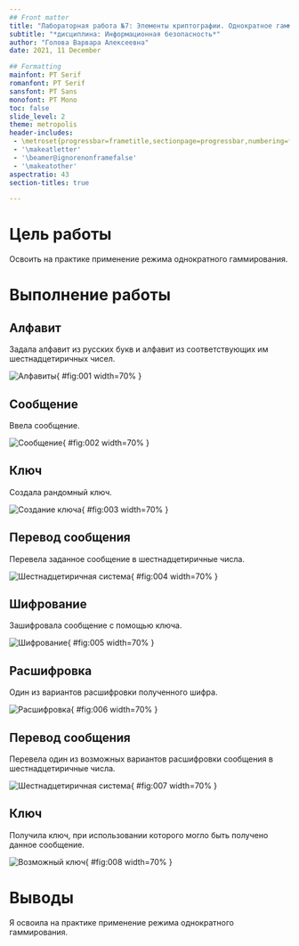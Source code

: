 ```yaml
---
## Front matter
title: "Лабораторная работа №7: Элементы криптографии. Однократное гаммирование."
subtitle: "*дисциплина: Информационная безопасность*"
author: "Голова Варвара Алексеевна"
date: 2021, 11 December

## Formatting
mainfont: PT Serif
romanfont: PT Serif
sansfont: PT Sans
monofont: PT Mono
toc: false
slide_level: 2
theme: metropolis
header-includes:
 - \metroset{progressbar=frametitle,sectionpage=progressbar,numbering=fraction}
 - '\makeatletter'
 - '\beamer@ignorenonframefalse'
 - '\makeatother'
aspectratio: 43
section-titles: true

---
```



# Цель работы

Освоить на практике применение режима однократного гаммирования.

# Выполнение работы

## Алфавит

Задала алфавит из русских букв и алфавит из соответствующих им шестнадцетиричных чисел.

![Алфавиты](images/lab7_1.png){ #fig:001 width=70% }

## Сообщение

Ввела сообщение.

![Сообщение](images/lab7_2.png){ #fig:002 width=70% }

## Ключ

Создала рандомный ключ.

![Создание ключа](images/lab7_3.png){ #fig:003 width=70% }

## Перевод сообщения

Перевела заданное сообщение в шестнадцетиричные числа.

![Шестнадцетиричная система](images/lab7_4.png){ #fig:004 width=70% }

## Шифрование

Зашифровала сообщение с помощью ключа.

![Шифрование](images/lab7_5.png){ #fig:005 width=70% }

## Расшифровка

Один из вариантов расшифровки полученного шифра.

![Расшифровка](images/lab7_6.png){ #fig:006 width=70% }

## Перевод сообщения

Перевела один из возможных вариантов расшифровки сообщения в шестнадцетиричные числа.

![Шестнадцетиричная система](images/lab7_7.png){ #fig:007 width=70% }

## Ключ

Получила ключ, при использовании которого могло быть получено данное сообщение.

![Возможный ключ](images/lab7_8.png){ #fig:008 width=70% }

# Выводы

Я освоила на практике применение режима однократного гаммирования.
